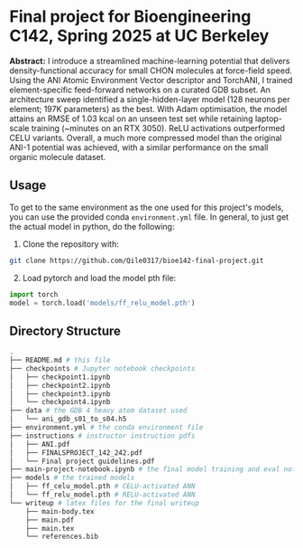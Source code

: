 # Final project for Bioengineering C142, Spring 2025 at UC Berkeley

**Abstract:** I introduce a streamlined machine-learning potential that delivers density-functional accuracy for small CHON molecules at force-field speed. Using the ANI Atomic Environment Vector descriptor and TorchANI, I trained element-specific feed-forward networks on a curated GDB subset. An architecture sweep identified a single-hidden-layer model (128 neurons per element; 197K parameters) as the best. With Adam optimisation, the model attains an RMSE of 1.03 kcal on an unseen test set while retaining laptop-scale training (~minutes on an RTX 3050). ReLU activations outperformed CELU variants. Overall, a much more compressed model than the original ANI-1 potential was achieved, with a similar performance on the small organic molecule dataset.

## Usage

To get to the same environment as the one used for this project's models, you can use the provided conda `environment.yml` file. In general, to just get the actual model in python, do the following:

1. Clone the repository with:

```bash
git clone https://github.com/Qile0317/bioe142-final-project.git
```

2. Load pytorch and load the model pth file:

```python
import torch
model = torch.load('models/ff_relu_model.pth')
```

## Directory Structure

```bash
.
├── README.md # this file
├── checkpoints # Jupyter notebook checkpoints
│   ├── checkpoint1.ipynb
│   ├── checkpoint2.ipynb
│   ├── checkpoint3.ipynb
│   └── checkpoint4.ipynb
├── data # the GDB 4 heavy atom dataset used
│   └── ani_gdb_s01_to_s04.h5
├── environment.yml # the conda environment file
├── instructions # instructor instruction pdfs
│   ├── ANI.pdf
│   ├── FINALSPROJECT_142_242.pdf
│   └── Final project guidelines.pdf
├── main-project-notebook.ipynb # the final model training and eval notebook
├── models # the trained models
│   ├── ff_celu_model.pth # CELU-activated ANN
│   └── ff_relu_model.pth # RELU-activated ANN
└── writeup # latex files for the final writeup
    ├── main-body.tex
    ├── main.pdf
    ├── main.tex
    └── references.bib
```
